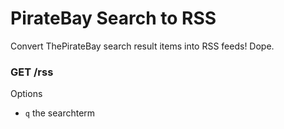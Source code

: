 PirateBay Search to RSS
===

Convert ThePirateBay search result items into RSS feeds! Dope.

### GET /rss
Options
- `q` the searchterm
